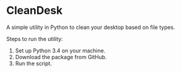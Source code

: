 # CleanDesk
A simple utility in Python to clean your desktop based on file types.

Steps to run the utility:
1) Set up Python 3.4 on your machine.
2) Download the package from GitHub.
3) Run the script.
